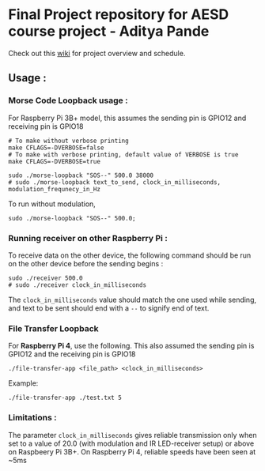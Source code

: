 # Final Project repository for AESD course project - Aditya Pande

Check out this [wiki](https://github.com/cu-ecen-5013/final-project-adityapande-1995/wiki) for project overview and schedule.

## Usage :
### Morse Code Loopback usage :
For Raspberry Pi 3B+ model, this assumes the sending pin is GPIO12 and receiving pin is GPIO18
```
# To make without verbose printing
make CFLAGS=-DVERBOSE=false
# To make with verbose printing, default value of VERBOSE is true
make CFLAGS=-DVERBOSE=true

sudo ./morse-loopback "SOS--" 500.0 38000
# sudo ./morse-loopback text_to_send, clock_in_milliseconds, modulation_frequnecy_in_Hz
```
To run without modulation,
```
sudo ./morse-loopback "SOS--" 500.0;
```
### Running receiver on other Raspberry Pi :
To receive data on the other device, the following command should be run on the other device before the sending begins :
```
sudo ./receiver 500.0
# sudo ./receiver clock_in_milliseconds
```
The ```clock_in_milliseconds``` value should match the one used while sending, and text to be sent should end with a ```--``` to signify end of text.

### File Transfer Loopback
For __Raspberry Pi 4__, use the following. This also assumed the sending pin is GPIO12 and the receiving pin is GPIO18
```
./file-transfer-app <file_path> <clock_in_milliseconds>
```
Example:
```
./file-transfer-app ./test.txt 5
```

### Limitations : 
The parameter ```clock_in_milliseconds``` gives reliable transmission only when set to a value of 20.0 (with modulation and IR LED-receiver setup) or above on Raspbeery Pi 3B+. On Raspberry Pi 4, reliable speeds have been seen at ~5ms




